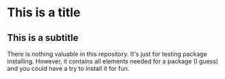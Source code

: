 # This is a title
## This is a subtitle
There is nothing valuable in this repository. It's just for testing package installing. However, it contains all elements needed for a package (I guess) and you could have a try to install it for fun.

